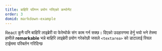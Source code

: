 ```yaml
---
title: बाहिरि पल्गिन प्रयोग गरिएको कम्पोनेंट
order: 3
domid: markdown-example
---
```


React कुनै पनि बाहिरि लाइब्रेरी वा फेरेम्वोर्क संग काम गर्न सक्छ।  दिएको उदहारणमा हेर्नु भयो भने तेस्मा हामीले **remarkable** भन्ने बाहिरि लाइब्रेरी प्रयोग गरेकोछौ जसले `<textarea>` को डाटालाई रियल टाईममा परिबर्तन गरिदिन्छ  
